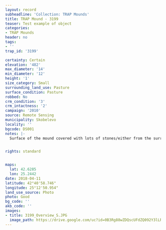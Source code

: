 ```yaml
---
layout: record
subheadline: 'Collection: TRAP Mounds'
title: TRAP Mound - 3199
teaser: Test example of object
categories:
- TRAP Mounds
header: no
tags:
- ''
trap_id: '3199'

certainty: Certain
elevation: '482'
max_diameter: '14'
min_diameter: '12'
height: '1'
size_category: Small
surrounding_land_use: Pasture
surface_condition: Pasture
robbed: No
crm_condition: '3'
crm_intactness: '2'
campaign: '2010'
source: Remote Sensing
municipality: Skobelevo
locality: ''
bgcode: DS001
notes: |-
  Surface of the mound covered with lots of stones/either from the surrounding pasture or from the mound.


rights: standard


maps:
  lat: 42.6285
  lon: 25.2442
date: 2018-04-11
latitude: 42°40'58.746"
longitude: 25°12'50.954"
land_use_source: Photo
photo: Good
bg_code: ''
akb_code: ''
images:
- title: 3199_Overview_S.JPG
  image_path: https://drive.google.com/uc?id=0B3Rg88wZDQscUFdZQ092Y3lLREE
---
```

